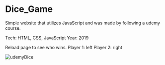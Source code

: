 # Dice_Game
Simple website that utilizes JavaScript and was made by following a udemy course.

Tech: HTML, CSS, JavaScript Year: 2019

Reload page to see who wins. Player 1: left Player 2: right

![udemyDice](https://user-images.githubusercontent.com/15331986/67822256-00a24000-fa7d-11e9-876b-800aaa0e0814.PNG)
